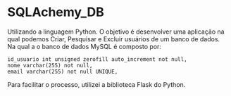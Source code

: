 # SQLAchemy_DB

Utilizando a linguagem Python. O objetivo é desenvolver uma aplicação na qual podemos Criar, Pesquisar e Excluir usuários de um banco
de dados. Na qual a o banco de dados MySQL é composto por:

	id_usuario int unsigned zerofill auto_increment not null,
	nome varchar(255) not null,
	email varchar(255) not null UNIQUE,

Para facilitar o processo, utilizei a biblioteca Flask do Python.
